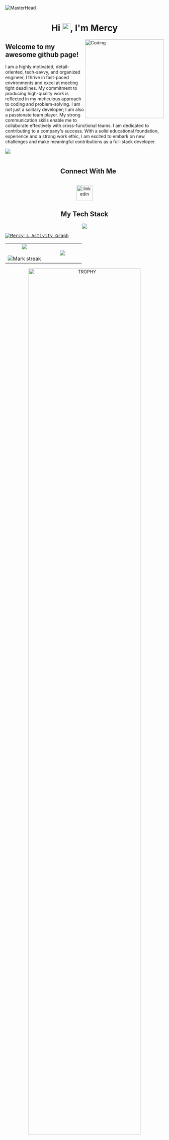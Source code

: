 ![MasterHead](https://developers.giphy.com/branch/master/static/api-512d36c09662682717108a38bbb5c57d.gif)


<h1 align="center">Hi <img src="https://media.giphy.com/media/hvRJCLFzcasrR4ia7z/giphy.gif" width = "25px">, I'm Mercy</h1>

<!-- <img align="right" alt="Coding" width="400" src="https://cdn.dribbble.com/users/1162077/screenshots/3848914/programmer.gif"> -->
<img align="right" alt="Coding" width="250" src="https://giphy.com/gifs/looneytunesworldofmayhem-world-of-mayhem-looney-tunes-ltwom-RbDKaczqWovIugyJmW">


<div align="left">
  <h2>Welcome to my awesome github page!</h2>


  <p style="text-align: left;">I am a highly motivated, detail-oriented, tech-savvy, and organized engineer, I thrive in fast-paced environments and excel at meeting tight deadlines. My commitment to producing high-quality work is reflected in my meticulous approach to coding and problem-solving. I am not just a solitary developer; I am also a passionate team player. My strong communication skills enable me to collaborate effectively with cross-functional teams. I am dedicated to contributing to a company's success. With a solid educational foundation, experience and a strong work ethic, I am excited to embark on new challenges and make meaningful contributions as a full-stack developer.</p>
</div>

<!--horizontal divider(gradiant)-->
<img src="https://user-images.githubusercontent.com/73097560/115834477-dbab4500-a447-11eb-908a-139a6edaec5c.gif">

<!-- Connect with me -->
<!--h2 without bottom border-->
<div align="center">
  <div id="user-content-toc">
    <ul align="center">
      <summary><h2 style="display: inline-block">Connect With Me</h2></summary>
    </ul>
  </div>

  <!--icons and links-->
  <p align="center">
    <a href="https://www.linkedin.com/in/mihret-getachew/" target="blank"><img align="center" src="https://user-images.githubusercontent.com/88904952/234979284-68c11d7f-1acc-4f0c-ac78-044e1037d7b0.png" alt="linkedin" height="50" width="50" /></a>
  </p>
</div>


<h2 align="center">My Tech Stack</h2>
<!--tech stack icons-->
<p align="center">
  <a href="https://skillicons.dev">
    <img src="https://skillicons.dev/icons?i=angular,bootstrap,css,cypress,dart,docker,express,firebase,flutter,html,js,jquery,materialui,mongodb,mysql,nestjs,nextjs,nginx,nodejs,postgres,postman,prisma,react,redux,react,sequelize,tailwind,ts,vite,vscode,webpack,wordpress,npm,yarn&perline=6" />
  </a>
</p>

<samp>
  <a href="https://github.com/Mihret-Getachew">
    <img alt="Mercy's Activity Graph" src="https://github-readme-activity-graph.vercel.app/graph?username=Mihret-Getachew&theme=github-compact&hide_border=true" />
  </a>
  <br/>
</samp>

<!--- stats & Trophy (start) -->
<p align="center">
  <!--- stats (start) -->
<table align="center">
<tr border="0">
<td width="50%" align="center">
  
  <img  align="center"  src="https://github-readme-stats.vercel.app/api?username=Mihret-Getachew&theme=dark&show_icons=true&count_private=true&hide_border=true" />
  <br></br>
  <img  title="🔥 Get streak stats for your profile at git.io/streak-stats" alt="Mark streak" src="https://github-readme-streak-stats.herokuapp.com/?user=Mihret-Getachew&theme=dark&hide_border=true" /> 
</td>

<td width="50%" align="center">

  <img  align="center"  src="https://github-readme-stats.anuraghazra1.vercel.app/api/top-langs/?username=Mihret-Getachew&theme=dark&hide_border=true&no-bg=true&no-frame=true&langs_count=10"/>
  
  </td>
</tr>
</table>
<!--- stats (end) -->

<!--- trophy (start) -->
<div align=center>
  <a href="https://github.com/ryo-ma/github-profile-trophy" title="Go to Source">
      <img align="center" width=84% src="https://github-profile-trophy.vercel.app/?username=Mihret-Getachew&theme=tokyonight&row=1&column=6&margin-h=15&margin-w=15&no-bg=true" alt="TROPHY" />
    </a>
  
</div>

</p>  
     
